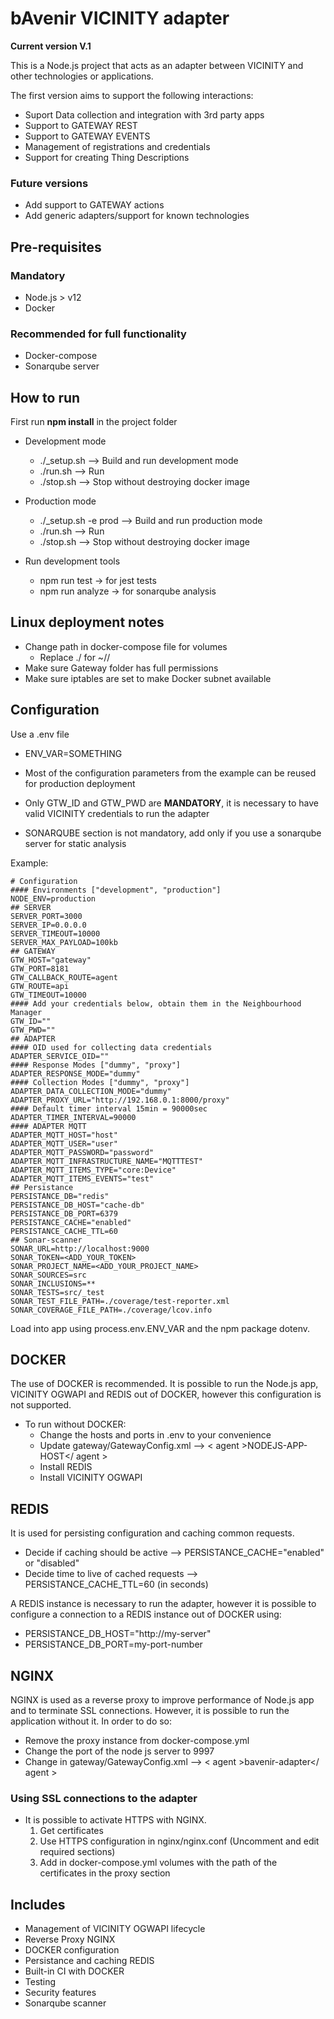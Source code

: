 # bAvenir VICINITY adapter

**Current version V.1**

This is a Node.js project that acts as an adapter between VICINITY and other technologies or applications.

The first version aims to support the following interactions:

* Suport Data collection and integration with 3rd party apps
* Support to GATEWAY REST
* Support to GATEWAY EVENTS
* Management of registrations and credentials
* Support for creating Thing Descriptions

### Future versions

* Add support to GATEWAY actions
* Add generic adapters/support for known technologies

## Pre-requisites

### Mandatory 

* Node.js > v12
* Docker

### Recommended for full functionality

* Docker-compose
* Sonarqube server

## How to run

First run **npm install** in the project folder

* Development mode
    * ./_setup.sh --> Build and run development mode
    * ./run.sh --> Run
    * ./stop.sh --> Stop without destroying docker image

* Production mode
    * ./_setup.sh -e prod --> Build and run production mode
    * ./run.sh --> Run
    * ./stop.sh --> Stop without destroying docker image
  
* Run development tools
    * npm run test -> for jest tests
    * npm run analyze -> for sonarqube analysis 

## Linux deployment notes

* Change path in docker-compose file for volumes
    * Replace ./ for ~/<proj-name>/
* Make sure Gateway folder has full permissions
* Make sure iptables are set to make Docker subnet available

## Configuration

Use a .env file

* ENV_VAR=SOMETHING

* Most of the configuration parameters from the example can be reused for production deployment

* Only GTW_ID and GTW_PWD are **MANDATORY**, it is necessary to have valid VICINITY credentials to run the adapter

* SONARQUBE section is not mandatory, add only if you use a sonarqube server for static analysis

Example:

    # Configuration
    #### Environments ["development", "production"]
    NODE_ENV=production
    ## SERVER
    SERVER_PORT=3000
    SERVER_IP=0.0.0.0
    SERVER_TIMEOUT=10000
    SERVER_MAX_PAYLOAD=100kb
    ## GATEWAY
    GTW_HOST="gateway"
    GTW_PORT=8181
    GTW_CALLBACK_ROUTE=agent
    GTW_ROUTE=api
    GTW_TIMEOUT=10000
    #### Add your credentials below, obtain them in the Neighbourhood Manager
    GTW_ID=""
    GTW_PWD=""
    ## ADAPTER
    #### OID used for collecting data credentials
    ADAPTER_SERVICE_OID=""
    #### Response Modes ["dummy", "proxy"]
    ADAPTER_RESPONSE_MODE="dummy"
    #### Collection Modes ["dummy", "proxy"]
    ADAPTER_DATA_COLLECTION_MODE="dummy"
    ADAPTER_PROXY_URL="http://192.168.0.1:8000/proxy"
    #### Default timer interval 15min = 90000sec
    ADAPTER_TIMER_INTERVAL=90000
    #### ADAPTER MQTT
    ADAPTER_MQTT_HOST="host"
    ADAPTER_MQTT_USER="user"
    ADAPTER_MQTT_PASSWORD="password"
    ADAPTER_MQTT_INFRASTRUCTURE_NAME="MQTTTEST"
    ADAPTER_MQTT_ITEMS_TYPE="core:Device"
    ADAPTER_MQTT_ITEMS_EVENTS="test"
    ## Persistance
    PERSISTANCE_DB="redis"
    PERSISTANCE_DB_HOST="cache-db"
    PERSISTANCE_DB_PORT=6379
    PERSISTANCE_CACHE="enabled"
    PERSISTANCE_CACHE_TTL=60
    ## Sonar-scanner
    SONAR_URL=http://localhost:9000
    SONAR_TOKEN=<ADD_YOUR_TOKEN>
    SONAR_PROJECT_NAME=<ADD_YOUR_PROJECT_NAME>
    SONAR_SOURCES=src
    SONAR_INCLUSIONS=**
    SONAR_TESTS=src/_test
    SONAR_TEST_FILE_PATH=./coverage/test-reporter.xml
    SONAR_COVERAGE_FILE_PATH=./coverage/lcov.info

Load into app using process.env.ENV_VAR and the npm package dotenv.

## DOCKER

The use of DOCKER is recommended. It is possible to run the Node.js app, VICINITY OGWAPI and REDIS out of DOCKER, however this configuration is not supported. 

* To run without DOCKER:
    * Change the hosts and ports in .env to your convenience
    * Update gateway/GatewayConfig.xml --> < agent >NODEJS-APP-HOST</ agent >
    * Install REDIS
    * Install VICINITY OGWAPI

## REDIS

It is used for persisting configuration and caching common requests.

* Decide if caching should be active --> PERSISTANCE_CACHE="enabled" or "disabled"
* Decide time to live of cached requests --> PERSISTANCE_CACHE_TTL=60 (in seconds)

A REDIS instance is necessary to run the adapter, however it is possible to configure a connection to a REDIS instance out of DOCKER using:

* PERSISTANCE_DB_HOST="http://my-server" 
* PERSISTANCE_DB_PORT=my-port-number

## NGINX

NGINX is used as a reverse proxy to improve performance of Node.js app and to terminate SSL connections. However, it is possible to run the application without it. In order to do so: 

* Remove the proxy instance from docker-compose.yml 
* Change the port of the node js server to 9997
* Change in gateway/GatewayConfig.xml --> < agent >bavenir-adapter</ agent >

### Using SSL connections to the adapter

* It is possible to activate HTTPS with NGINX.
    1. Get certificates
    2.  Use HTTPS configuration in nginx/nginx.conf (Uncomment and edit required sections)
    3. Add in docker-compose.yml volumes with the path of the certificates in the proxy section

## Includes

* Management of VICINITY OGWAPI lifecycle
* Reverse Proxy NGINX
* DOCKER configuration
* Persistance and caching REDIS
* Built-in CI with DOCKER
* Testing
* Security features 
* Sonarqube scanner